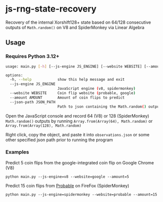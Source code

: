 # js-rng-state-recovery
Recovery of the internal Xorshift128+ state based on 64/128 consecutive outputs of ``Math.random()`` on V8 and SpiderMonkey via Linear Algebra

## Usage
### Requires Python 3.12+

```bash
usage: main.py [-h] [--js-engine JS_ENGINE] [--website WEBSITE] [--amount AMOUNT] [--json-path JSON_PATH]

options:
  -h, --help            show this help message and exit
  --js-engine JS_ENGINE
                        JavaScript engine (v8, spidermonkey)
  --website WEBSITE     Coin flip website (probable, google)
  --amount AMOUNT       Amount of coin flips to predict
  --json-path JSON_PATH
                        Path to json containing the Math.random() outputs
```

Open the JavaScript console and record 64 (V8) or 128 (SpiderMonkey) ``Math.random()`` outputs by running ``Array.from(Array(64), Math.random)`` or ``Array.from(Array(128), Math.random)``

Right click, copy the object, and paste it into ``observations.json`` or some other specified json path prior to running the program

### Examples
Predict 5 coin flips from the google-integrated coin flip on Google Chrome (V8)

``python main.py --js-engine=v8 --website=google --amount=5``

Predict 15 coin flips from [Probable](https://edjefferson.com/probable/) on FireFox (SpiderMonkey)

``python main.py --js-engine=spidermonkey --website=probable --amount=15``
